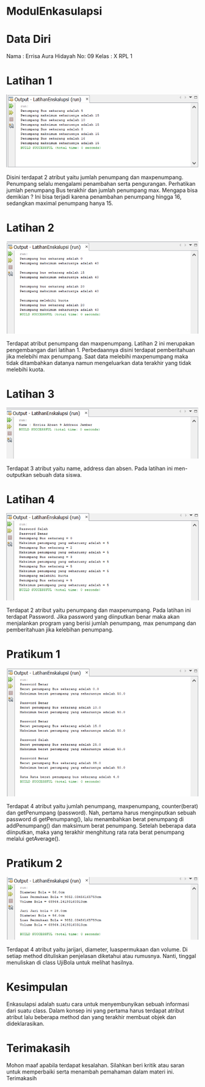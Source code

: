 
# ModulEnkasulapsi

# Data Diri
Nama : Errisa Aura Hidayah
No: 09
Kelas : X RPL 1

# Latihan 1
![latihan 1](https://github.com/EAH09/ModulEnkasulapsi/blob/e2bc2f574925548a9dda0274a3803b33f5fd31c2/Latihan%201.png)

Disini terdapat 2 atribut yaitu jumlah penumpang dan maxpenumpang. Penumpang selalu mengalami penambahan serta pengurangan. Perhatikan jumlah penumpang Bus terakhir dan jumlah penumpang max. Mengapa bisa demikian ? Ini bisa terjadi karena penambahan penumpang hingga 16, sedangkan maximal penumpang hanya 15. 

# Latihan 2
![latihan 2](https://github.com/EAH09/ModulEnkasulapsi/blob/4620010d9c87ed1a13f3ef54bc3f581a30358585/Latihan%202.png)

Terdapat atribut penumpang dan maxpenumpang. Latihan 2 ini merupakan pengembangan dari latihan 1. Perbedaannya disini terdapat pemberitahuan jika melebihi max penumpang.  Saat data melebihi maxpenumpang maka tidak ditambahkan datanya namun mengeluarkan data terakhir yang tidak melebihi kuota. 

# Latihan 3
![Latihan 3](https://github.com/EAH09/ModulEnkasulapsi/blob/4620010d9c87ed1a13f3ef54bc3f581a30358585/Latihan%203.png)

Terdapat 3 atribut yaitu name, address dan absen. Pada latihan ini men-outputkan sebuah data siswa. 

# Latihan 4
![Latihan 4](https://github.com/EAH09/ModulEnkasulapsi/blob/4620010d9c87ed1a13f3ef54bc3f581a30358585/Latihan%204%20ini.png)

Terdapat 2 atribut yaitu penumpang dan maxpenumpang. Pada latihan ini terdapat Password. Jika password yang diinputkan benar maka akan menjalankan program yang berisi jumlah penumpang, max penumpang dan pemberitahuan jika kelebihan penumpang. 

# Pratikum 1
![Pratikum 1](https://github.com/EAH09/ModulEnkasulapsi/blob/4620010d9c87ed1a13f3ef54bc3f581a30358585/Pratikum%201.png)

Terdapat 4 atribut yaitu jumlah penumpang, maxpenumpang, counter(berat) dan getPenumpang (password). Nah, pertama harus menginputkan sebuah password di getPenumpang(), lalu menambahkan berat penumpang di addPenumpang() dan maksimum berat penumpang. Setelah beberapa data diinputkan, maka yang terakhir menghitung rata rata berat penumpang melalui getAverage().

# Pratikum 2
![Pratikum 2](https://github.com/EAH09/ModulEnkasulapsi/blob/4620010d9c87ed1a13f3ef54bc3f581a30358585/Pratikum%202.png)

Terdapat 4 atribut yaitu jarijari, diameter, luaspermukaan dan volume. Di setiap method dituliskan penjelasan diketahui atau rumusnya. Nanti, tinggal menuliskan di class UjiBola untuk melihat hasilnya. 

# Kesimpulan
Enkasulapsi adalah suatu cara untuk menyembunyikan sebuah informasi dari suatu class. Dalam konsep ini yang pertama harus terdapat atribut atribut lalu beberapa method dan yang terakhir membuat objek dan dideklarasikan.

# Terimakasih
Mohon maaf apabila terdapat kesalahan. Silahkan beri kritik atau saran untuk memperbaiki serta menambah pemahaman dalam materi ini. Terimakasih
